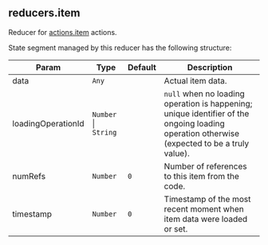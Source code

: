 <a name="module_reducers.item"></a>

## reducers.item
Reducer for [actions.item](#module_actions.item) actions.

State segment managed by this reducer has the following structure:


| Param | Type | Default | Description |
| --- | --- | --- | --- |
| data | <code>Any</code> | <code></code> | Actual item data. |
| loadingOperationId | <code>Number</code> \| <code>String</code> | <code></code> | `null` when no loading  operation is happening; unique identifier of the ongoing loading operation  otherwise (expected to be a truly value). |
| numRefs | <code>Number</code> | <code>0</code> | Number of references to this item from the code. |
| timestamp | <code>Number</code> | <code>0</code> | Timestamp of the most recent moment when item  data were loaded or set. |

